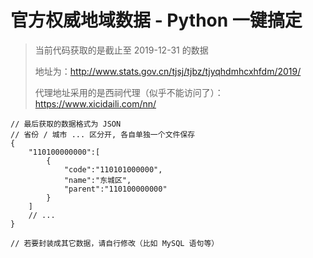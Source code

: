 # 官方权威地域数据 - Python 一键搞定

> 当前代码获取的是截止至 2019-12-31 的数据
>
> 地址为：http://www.stats.gov.cn/tjsj/tjbz/tjyqhdmhcxhfdm/2019/
>
> 代理地址采用的是西祠代理（似乎不能访问了）：https://www.xicidaili.com/nn/

```
// 最后获取的数据格式为 JSON
// 省份 / 城市 ... 区分开, 各自单独一个文件保存
{
    "110100000000":[
        {
            "code":"110101000000",
            "name":"东城区",
            "parent":"110100000000"
        }
    ]
    // ...
}

// 若要封装成其它数据，请自行修改（比如 MySQL 语句等）
```
